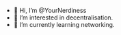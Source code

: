 - 👋 Hi, I’m @YourNerdiness
- 👀 I’m interested in decentralisation.
- 🌱 I’m currently learning networking.

<!---
YourNerdiness/YourNerdiness is a ✨ special ✨ repository because its `README.md` (this file) appears on your GitHub profile.
You can click the Preview link to take a look at your changes.
--->
